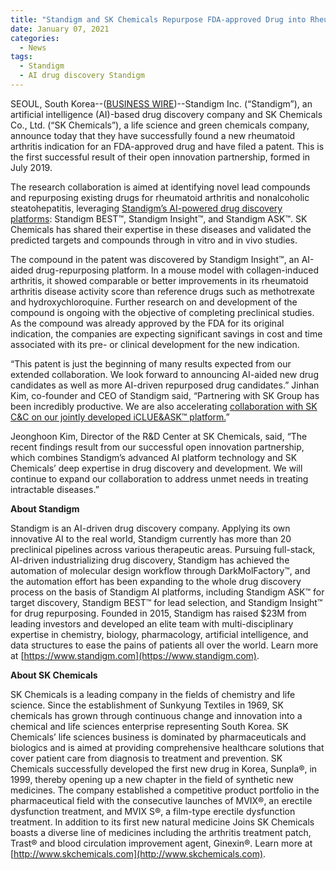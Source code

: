 ```yaml
---
title: "Standigm and SK Chemicals Repurpose FDA-approved Drug into Rheumatoid Arthritis Candidate and Apply for Patent through their Open Innovation Partnership"
date: January 07, 2021
categories:
  - News
tags:
  - Standigm
  - AI drug discovery Standigm
---
```


SEOUL, South Korea--([BUSINESS WIRE](https://www.businesswire.com/portal/site/home))--Standigm Inc. (“Standigm”), an artificial intelligence (AI)-based drug discovery company and SK Chemicals Co., Ltd. (“SK Chemicals”), a life science and green chemicals company, announce today that they have successfully found a new rheumatoid arthritis indication for an FDA-approved drug and have filed a patent. This is the first successful result of their open innovation partnership, formed in July 2019.

The research collaboration is aimed at identifying novel lead compounds and repurposing existing drugs for rheumatoid arthritis and nonalcoholic steatohepatitis, leveraging [Standigm’s AI-powered drug discovery platforms](https://www.standigm.com/technology/): Standigm BEST™, Standigm Insight™, and Standigm ASK™. SK Chemicals has shared their expertise in these diseases and validated the predicted targets and compounds through in vitro and in vivo studies.

The compound in the patent was discovered by Standigm Insight™, an AI-aided drug-repurposing platform. In a mouse model with collagen-induced arthritis, it showed comparable or better improvements in its rheumatoid arthritis disease activity score than reference drugs such as methotrexate and hydroxychloroquine. Further research on and development of the compound is ongoing with the objective of completing preclinical studies. As the compound was already approved by the FDA for its original indication, the companies are expecting significant savings in cost and time associated with its pre- or clinical development for the new indication.

“This patent is just the beginning of many results expected from our extended collaboration. We look forward to announcing AI-aided new drug candidates as well as more AI-driven repurposed drug candidates.” Jinhan Kim, co-founder and CEO of Standigm said, “Partnering with SK Group has been incredibly productive. We are also accelerating [collaboration with SK C&C on our jointly developed iCLUE&ASK™ platform.](https://www.businesswire.com/news/home/20200929005432/en/Standigm-and-SK-holdings-CC-Release-an-AI-Based-Target-Identification-Platform-iCLUEASK%E2%84%A2-to-Accelerate-Drug-Discovery-Process)”

Jeonghoon Kim, Director of the R&D Center at SK Chemicals, said, “The recent findings result from our successful open innovation partnership, which combines Standigm’s advanced AI platform technology and SK Chemicals’ deep expertise in drug discovery and development. We will continue to expand our collaboration to address unmet needs in treating intractable diseases.”

**About Standigm**

Standigm is an AI-driven drug discovery company. Applying its own innovative AI to the real world, Standigm currently has more than 20 preclinical pipelines across various therapeutic areas. Pursuing full-stack, AI-driven industrializing drug discovery, Standigm has achieved the automation of molecular design workflow through DarkMolFactory™, and the automation effort has been expanding to the whole drug discovery process on the basis of Standigm AI platforms, including Standigm ASK™ for target discovery, Standigm BEST™ for lead selection, and Standigm Insight™ for drug repurposing. Founded in 2015, Standigm has raised $23M from leading investors and developed an elite team with multi-disciplinary expertise in chemistry, biology, pharmacology, artificial intelligence, and data structures to ease the pains of patients all over the world. Learn more at [https://www.standigm.com](https://www.standigm.com).

**About SK Chemicals**

SK Chemicals is a leading company in the fields of chemistry and life science. Since the establishment of Sunkyung Textiles in 1969, SK chemicals has grown through continuous change and innovation into a chemical and life sciences enterprise representing South Korea. SK Chemicals’ life sciences business is dominated by pharmaceuticals and biologics and is aimed at providing comprehensive healthcare solutions that cover patient care from diagnosis to treatment and prevention. SK Chemicals successfully developed the first new drug in Korea, Sunpla®, in 1999, thereby opening up a new chapter in the field of synthetic new medicines. The company established a competitive product portfolio in the pharmaceutical field with the consecutive launches of MVIX®, an erectile dysfunction treatment, and MVIX S®, a film-type erectile dysfunction treatment. In addition to its first new natural medicine Joins SK Chemicals boasts a diverse line of medicines including the arthritis treatment patch, Trast® and blood circulation improvement agent, Ginexin®. Learn more at [http://www.skchemicals.com](http://www.skchemicals.com).
